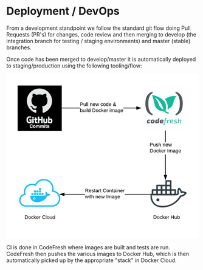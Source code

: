 # Deployment / DevOps

From a development standpoint we follow the standard git flow doing Pull Requests \(PR's\) for changes, code review and then merging to develop \(the integration branch for testing / staging environments\) and master \(stable\) branches.

Once code has been merged to develop/master it is automatically deployed to staging/production using the following tooling/flow:

![Code deployment flow](../.gitbook/assets/prp-documentation-deployment-2f-devops.png)

CI is done in CodeFresh where images are built and tests are run. CodeFresh then pushes the various images to Docker Hub, which is then automatically picked up by the appropriate "stack" in Docker Cloud.



